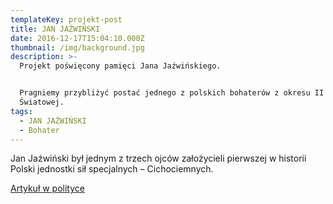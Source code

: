 ```yaml
---
templateKey: projekt-post
title: JAN JAŹWIŃSKI
date: 2016-12-17T15:04:10.000Z
thumbnail: /img/background.jpg
description: >-
  Projekt poświęcony pamięci Jana Jaźwińskiego.


  Pragniemy przybliżyć postać jednego z polskich bohaterów z okresu II Wojny
  Światowej.
tags:
  - JAN JAŹWIŃSKI
  - Bohater
---
```





Jan Jaźwiński był jednym z trzech ojców założycieli pierwszej w historii Polski jednostki sił specjalnych – Cichociemnych.

[
Artykuł w polityce](http://wpolityce.pl/polityka/156952-znakomita-lektura-historyczna-pamietnik-jana-jazwinskiego-perelka-dla-milosnikow-historii-zwlaszcza-ii-wojny-swiatowej)
